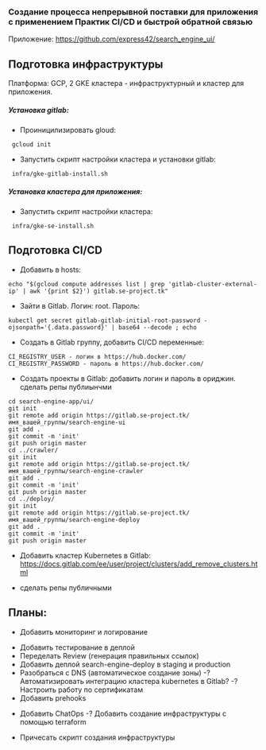 ### Создание процесса непрерывной поставки для приложения с применением Практик CI/CD и быстрой обратной связью

Приложение: https://github.com/express42/search_engine_ui/

## Подготовка инфраструктуры

Платформа: GCP, 2 GKE кластера - инфраструктурный и кластер для приложения.

##### Установка gitlab: 

- Проиницилизировать gloud: 
```
 gcloud init
```
- Запустить скрипт настройки кластера и установки gitlab:
```
 infra/gke-gitlab-install.sh
```

##### Установка кластера для приложения:

- Запустить скрипт настройки кластера:
```
 infra/gke-se-install.sh
```

## Подготовка CI/CD
- Добавить в hosts:
```
echo "$(gcloud compute addresses list | grep 'gitlab-cluster-external-ip' | awk '{print $2}') gitlab.se-project.tk"
```
- Зайти в Gitlab. Логин: root. Пароль:
```
kubectl get secret gitlab-gitlab-initial-root-password -ojsonpath='{.data.password}' | base64 --decode ; echo
```
- Создать в Gitlab группу, добавить CI/CD переменные:
```
CI_REGISTRY_USER - логин в https://hub.docker.com/
CI_REGISTRY_PASSWORD - пароль в https://hub.docker.com/
```
- Создать проекты в Gitlab:
добавить логин и пароль в ориджин. сделать репы публиынчми
```
cd search-engine-app/ui/ 
git init
git remote add origin https://gitlab.se-project.tk/имя_вашей_группы/search-engine-ui
git add .
git commit -m 'init'
git push origin master
cd ../crawler/ 
git init
git remote add origin https://gitlab.se-project.tk/имя_вашей_группы/search-engine-crawler
git add .
git commit -m 'init'
git push origin master
cd ../deploy/ 
git init
git remote add origin https://gitlab.se-project.tk/имя_вашей_группы/search-engine-deploy
git add .
git commit -m 'init'
git push origin master
```

- Добавить кластер Kubernetes в Gitlab: https://docs.gitlab.com/ee/user/project/clusters/add_remove_clusters.html 

- сделать репы публичными 

## Планы:
- Добавить мониторинг и логирование
+ Добавить тестирование в деплой
+ Переделать Review (генерация правильных ссылок)
+ Добавить деплой search-engine-deploy в staging и production
+ Разобраться с DNS (автоматическое создание зоны)
-? Автоматизировать интеграцию кластера kubernetes в Gitlab?
-? Настроить работу по сертификатам
+ Добавить prehooks
- Добавить ChatOps
-? Добавить создание инфраструктуры с помощью terraform
+ Причесать скрипт создания инфраструктуры


